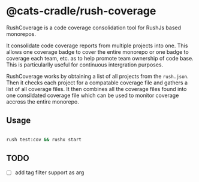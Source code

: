 # @cats-cradle/rush-coverage

RushCoverage is a code coverage consolidation tool for RushJs based monorepos.

It consolidate code coverage reports from multiple projects into one. This
allows one coverage badge to cover the entire monorepo or one badge to coverage
each team, etc. as to help promote team ownership of code base. This is
particularlly useful for continuous intergration purposes.

RushCoverage works by obtaining a list of all projects from the `rush.json`.
Then it checks each project for a compatable coverage file and gathers a list of
all coverage files. It then combines all the coverage files found into one
consildated coverage file which can be used to monitor coverage accross the
entire monorepo.

## Usage

```bash

rush test:cov && rushx start
```

## TODO

- [ ] add tag filter support as arg
